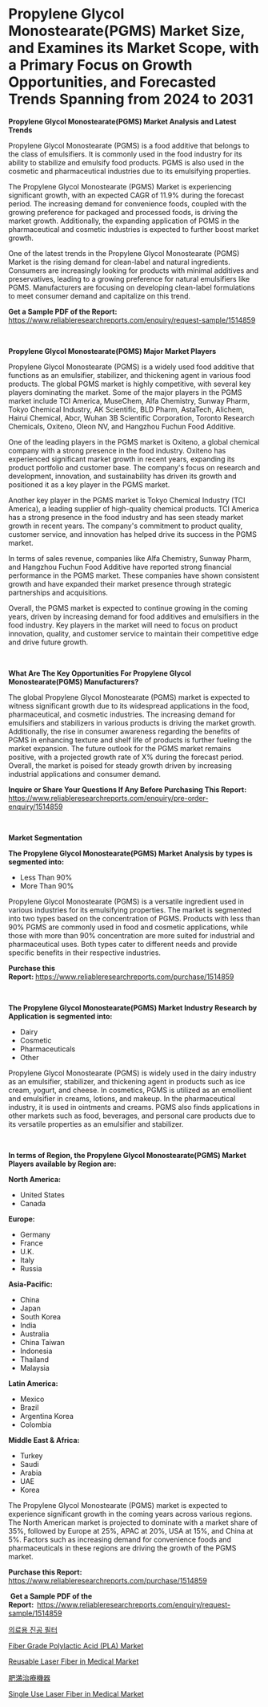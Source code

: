 <p><h1>Propylene Glycol Monostearate(PGMS) Market Size, and Examines its Market Scope, with a Primary Focus on Growth Opportunities, and Forecasted Trends Spanning from 2024 to 2031</h1></p><p><strong>Propylene Glycol Monostearate(PGMS) Market Analysis and Latest Trends</strong></p>
<p><p>Propylene Glycol Monostearate (PGMS) is a food additive that belongs to the class of emulsifiers. It is commonly used in the food industry for its ability to stabilize and emulsify food products. PGMS is also used in the cosmetic and pharmaceutical industries due to its emulsifying properties.</p><p>The Propylene Glycol Monostearate (PGMS) Market is experiencing significant growth, with an expected CAGR of 11.9% during the forecast period. The increasing demand for convenience foods, coupled with the growing preference for packaged and processed foods, is driving the market growth. Additionally, the expanding application of PGMS in the pharmaceutical and cosmetic industries is expected to further boost market growth.</p><p>One of the latest trends in the Propylene Glycol Monostearate (PGMS) Market is the rising demand for clean-label and natural ingredients. Consumers are increasingly looking for products with minimal additives and preservatives, leading to a growing preference for natural emulsifiers like PGMS. Manufacturers are focusing on developing clean-label formulations to meet consumer demand and capitalize on this trend.</p></p>
<p><strong>Get a Sample PDF of the Report:&nbsp;</strong> <a href="https://www.reliableresearchreports.com/enquiry/request-sample/1514859">https://www.reliableresearchreports.com/enquiry/request-sample/1514859</a></p>
<p>&nbsp;</p>
<p><strong>Propylene Glycol Monostearate(PGMS) Major Market Players</strong></p>
<p><p>Propylene Glycol Monostearate (PGMS) is a widely used food additive that functions as an emulsifier, stabilizer, and thickening agent in various food products. The global PGMS market is highly competitive, with several key players dominating the market. Some of the major players in the PGMS market include TCI America, MuseChem, Alfa Chemistry, Sunway Pharm, Tokyo Chemical Industry, AK Scientific, BLD Pharm, AstaTech, Alichem, Hairui Chemical, Abcr, Wuhan 3B Scientific Corporation, Toronto Research Chemicals, Oxiteno, Oleon NV, and Hangzhou Fuchun Food Additive.</p><p>One of the leading players in the PGMS market is Oxiteno, a global chemical company with a strong presence in the food industry. Oxiteno has experienced significant market growth in recent years, expanding its product portfolio and customer base. The company's focus on research and development, innovation, and sustainability has driven its growth and positioned it as a key player in the PGMS market.</p><p>Another key player in the PGMS market is Tokyo Chemical Industry (TCI America), a leading supplier of high-quality chemical products. TCI America has a strong presence in the food industry and has seen steady market growth in recent years. The company's commitment to product quality, customer service, and innovation has helped drive its success in the PGMS market.</p><p>In terms of sales revenue, companies like Alfa Chemistry, Sunway Pharm, and Hangzhou Fuchun Food Additive have reported strong financial performance in the PGMS market. These companies have shown consistent growth and have expanded their market presence through strategic partnerships and acquisitions.</p><p>Overall, the PGMS market is expected to continue growing in the coming years, driven by increasing demand for food additives and emulsifiers in the food industry. Key players in the market will need to focus on product innovation, quality, and customer service to maintain their competitive edge and drive future growth.</p></p>
<p>&nbsp;</p>
<p><strong>What Are The Key Opportunities For Propylene Glycol Monostearate(PGMS) Manufacturers?</strong></p>
<p><p>The global Propylene Glycol Monostearate (PGMS) market is expected to witness significant growth due to its widespread applications in the food, pharmaceutical, and cosmetic industries. The increasing demand for emulsifiers and stabilizers in various products is driving the market growth. Additionally, the rise in consumer awareness regarding the benefits of PGMS in enhancing texture and shelf life of products is further fueling the market expansion. The future outlook for the PGMS market remains positive, with a projected growth rate of X% during the forecast period. Overall, the market is poised for steady growth driven by increasing industrial applications and consumer demand.</p></p>
<p><strong>Inquire or Share Your Questions If Any Before Purchasing This Report:</strong> <a href="https://www.reliableresearchreports.com/enquiry/pre-order-enquiry/1514859">https://www.reliableresearchreports.com/enquiry/pre-order-enquiry/1514859</a></p>
<p>&nbsp;</p>
<p><strong>Market Segmentation</strong></p>
<p><strong>The Propylene Glycol Monostearate(PGMS) Market Analysis by types is segmented into:</strong></p>
<p><ul><li>Less Than 90%</li><li>More Than 90%</li></ul></p>
<p><p>Propylene Glycol Monostearate (PGMS) is a versatile ingredient used in various industries for its emulsifying properties. The market is segmented into two types based on the concentration of PGMS. Products with less than 90% PGMS are commonly used in food and cosmetic applications, while those with more than 90% concentration are more suited for industrial and pharmaceutical uses. Both types cater to different needs and provide specific benefits in their respective industries.</p></p>
<p><strong>Purchase this Report:&nbsp;</strong><a href="https://www.reliableresearchreports.com/purchase/1514859">https://www.reliableresearchreports.com/purchase/1514859</a></p>
<p>&nbsp;</p>
<p><strong>The Propylene Glycol Monostearate(PGMS) Market Industry Research by Application is segmented into:</strong></p>
<p><ul><li>Dairy</li><li>Cosmetic</li><li>Pharmaceuticals</li><li>Other</li></ul></p>
<p><p>Propylene Glycol Monostearate (PGMS) is widely used in the dairy industry as an emulsifier, stabilizer, and thickening agent in products such as ice cream, yogurt, and cheese. In cosmetics, PGMS is utilized as an emollient and emulsifier in creams, lotions, and makeup. In the pharmaceutical industry, it is used in ointments and creams. PGMS also finds applications in other markets such as food, beverages, and personal care products due to its versatile properties as an emulsifier and stabilizer.</p></p>
<p>&nbsp;</p>
<p><strong>In terms of Region, the Propylene Glycol Monostearate(PGMS) Market Players available by Region are:</strong></p>
<p>
    <p> <strong> North America: </strong>
        <ul>
            <li>United States</li>
            <li>Canada</li>
        </ul>
        </p> 
    <p> <strong> Europe: </strong>
        <ul>
            <li>Germany</li>
            <li>France</li>
            <li>U.K.</li>
            <li>Italy</li>
            <li>Russia</li>
        </ul>
        </p> 
    <p> <strong> Asia-Pacific: </strong>
        <ul>
            <li>China</li>
            <li>Japan</li>
            <li>South Korea</li>
            <li>India</li>
            <li>Australia</li>
            <li>China Taiwan</li>
            <li>Indonesia</li>
            <li>Thailand</li>
            <li>Malaysia</li>
        </ul>
        </p> 
    <p> <strong> Latin America: </strong>
        <ul>
            <li>Mexico</li>
            <li>Brazil</li>
            <li>Argentina Korea</li>
            <li>Colombia</li>
        </ul>
        </p> 
    <p> <strong> Middle East & Africa: </strong>
        <ul>
            <li>Turkey</li>
            <li>Saudi</li>
            <li>Arabia</li>
            <li>UAE</li>
            <li>Korea</li>
        </ul>
    </p>
    </p>
<p><p>The Propylene Glycol Monostearate (PGMS) market is expected to experience significant growth in the coming years across various regions. The North American market is projected to dominate with a market share of 35%, followed by Europe at 25%, APAC at 20%, USA at 15%, and China at 5%. Factors such as increasing demand for convenience foods and pharmaceuticals in these regions are driving the growth of the PGMS market.</p></p>
<p><strong>Purchase this Report: </strong><a href="https://www.reliableresearchreports.com/purchase/1514859">https://www.reliableresearchreports.com/purchase/1514859</a></p>
<p>&nbsp;<strong>Get a Sample PDF of the Report:&nbsp;&nbsp;</strong><a href="https://www.reliableresearchreports.com/enquiry/request-sample/1514859">https://www.reliableresearchreports.com/enquiry/request-sample/1514859</a></p>
<p><strong></strong></p>
<p><p><a href="https://github.com/hxzi07639916/Market-Research-Report-List-1/blob/main/23426922073.md">의료용 진공 필터</a></p><p><a href="https://github.com/guneycigdem35/Market-Research-Report-List-2/blob/main/fiber-grade-polylactic-acid-pla-market.md">Fiber Grade Polylactic Acid (PLA) Market</a></p><p><a href="https://issuu.com/reportprime-2/docs/reusable-laser-fiber-in-medical-market-size-2030.p">Reusable Laser Fiber in Medical Market</a></p><p><a href="https://github.com/ihabdkwlxs948/Market-Research-Report-List-1/blob/main/40058142501.md">肥満治療機器</a></p><p><a href="https://issuu.com/reportprime-2/docs/single-use-laser-fiber-in-medical-market-size-2030">Single Use Laser Fiber in Medical Market</a></p></p>
